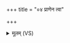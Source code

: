 +++
title = "०४ प्राणेन त्वा"

+++
<details><summary>मूलम् (VS)</summary>

प्रा॒णेन॑ त्वा द्वि॒पदां॒ चतु॑ष्पदाम॒ग्निमि॑व जा॒तम॒भि सं ध॑मामि।  
नम॑स्ते मृत्यो॒ चक्षु॑षे॒ नमः॑ प्रा॒णाय॑ तेऽकरम् ॥
</details>